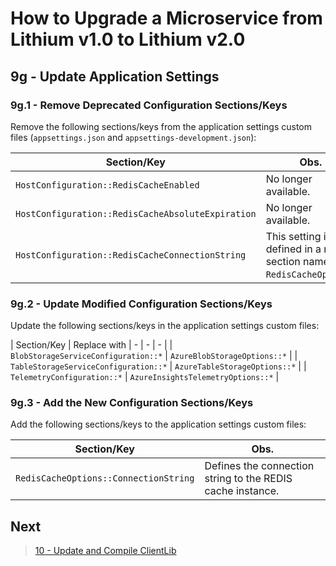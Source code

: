 # How to Upgrade a Microservice from Lithium v1.0 to Lithium v2.0

## 9g - Update Application Settings

### 9g.1 - Remove Deprecated Configuration Sections/Keys

Remove the following sections/keys from the application settings custom files (`appsettings.json` and `appsettings-development.json`):

| Section/Key | Obs. |
| - | - |
| `HostConfiguration::RedisCacheEnabled` | No longer available. |
| `HostConfiguration::RedisCacheAbsoluteExpiration` | No longer available. |
| `HostConfiguration::RedisCacheConnectionString` | This setting is defined in a new section named `RedisCacheOptions`. |

### 9g.2 - Update Modified Configuration Sections/Keys

Update the following sections/keys in the application settings custom files:

| Section/Key | Replace with
| - | - | - |
| `BlobStorageServiceConfiguration::*` | `AzureBlobStorageOptions::*` |
| `TableStorageServiceConfiguration::*` | `AzureTableStorageOptions::*` |
| `TelemetryConfiguration::*` | `AzureInsightsTelemetryOptions::*` |

### 9g.3 - Add the New Configuration Sections/Keys

Add the following sections/keys to the application settings custom files:

| Section/Key | Obs. |
| - | - |
| `RedisCacheOptions::ConnectionString` | Defines the connection string to the REDIS cache instance. |

## Next

> [10 - Update and Compile ClientLib](./10-update-compile-clientlib.md)
